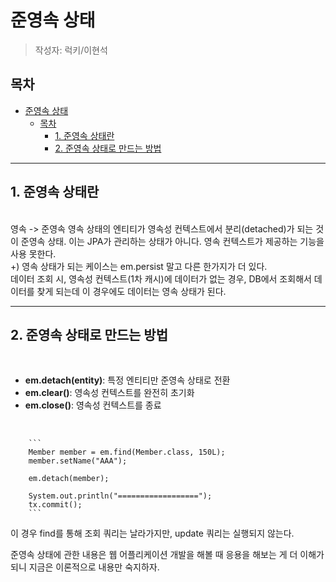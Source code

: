 # 준영속 상태
> 작성자: 럭키/이현석

## 목차
- [준영속 상태](#준영속-상태)
  - [목차](#목차)
    - [1. 준영속 상태란](#1-준영속-상태란)
    - [2. 준영속 상태로 만드는 방법](#2-준영속-상태로-만드는-방법)

---
## 1. 준영속 상태란
<br>
영속 -> 준영속
영속 상태의 엔티티가 영속성 컨텍스트에서 분리(detached)가 되는 것이 준영속 상태. 이는 JPA가 관리하는 상태가 아니다. 영속 컨텍스트가 제공하는 기능을 사용 못한다.

<br>
+) 영속 상태가 되는 케이스는 em.persist 말고 다른 한가지가 더 있다. 
<br>데이터 조회 시, 영속성 컨텍스트(1차 캐시)에 데이터가 없는 경우, DB에서 조회해서 데이터를 찾게 되는데 이 경우에도 데이터는 영속 상태가 된다.

---
## 2. 준영속 상태로 만드는 방법
<br>

- **em.detach(entity)**: 특정 엔티티만 준영속 상태로 전환
- **em.clear()**: 영속성 컨텍스트를 완전히 초기화
- **em.close()**: 영속성 컨텍스트를 종료

<br>

```
    ```
    Member member = em.find(Member.class, 150L);
    member.setName("AAA");

    em.detach(member);

    System.out.println("==================");
    tx.commit();
    ```
```
이 경우 find를 통해 조회 쿼리는 날라가지만, update 쿼리는 실행되지 않는다.

준영속 상태에 관한 내용은 웹 어플리케이션 개발을 해볼 때 응용을 해보는 게 더 이해가 되니 지금은 이론적으로 내용만 숙지하자.
